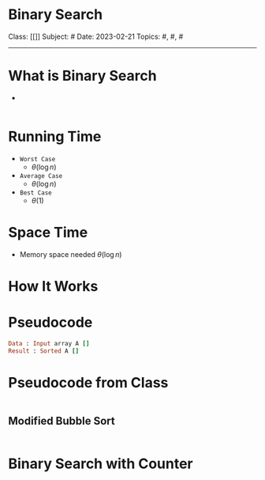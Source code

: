 # Binary Search
Class: [[]]
Subject: #
Date: 2023-02-21
Topics: #, #, # 

---

# What is Binary Search 
- 
```ruby

```

# Running Time
- `Worst Case`
	- $\theta(\log n)$
- `Average Case`
	- $\theta(\log n)$
- `Best Case`
	- $\theta(1)$

# Space Time
- Memory space needed $\theta(\log n)$

# How It Works

# Pseudocode
```ruby
Data : Input array A []
Result : Sorted A []

```


# Pseudocode from Class
```ruby

```

## Modified Bubble Sort
```ruby

```


# Binary Search with Counter

```ruby

```
